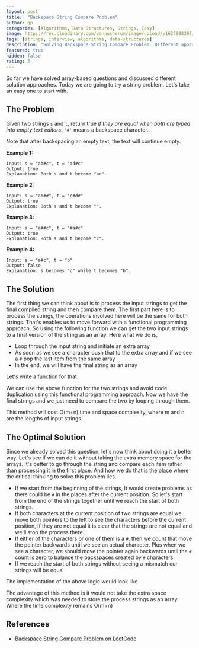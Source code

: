 ```yaml
---
layout: post
title:  "Backspace String Compare Problem"
author: gp
categories: [Algorithms, Data Structures, Strings, Easy]
image: https://res.cloudinary.com/vannucherum/image/upload/v1627998397/vannucherum.com/posts/2021-08-04-backspace-string-compare-problem/backspace-string-compare_poal4w.jpg
tags: [strings, interview, algorithms, data-structures]
description: "Solving Backspace String Compare Problem. Different approaches to solve the problem and their corresponding time and space complexities explained."
featured: true
hidden: false
rating: 3
---
```


So far we have solved array-based questions and discussed different solution approaches. Today we are going to try a string problem. Let's take an easy one to start with.

  

## The Problem

Given two strings `s` and `t`, return true _if they are equal when both are typed into empty text editors_. `'#'` means a backspace character.

Note that after backspacing an empty text, the text will continue empty.

  

**Example 1:**
```
Input: s = "ab#c", t = "ad#c"
Output: true
Explanation: Both s and t become "ac".
```
**Example 2:**
```
Input: s = "ab##", t = "c#d#"
Output: true
Explanation: Both s and t become "".
```
**Example 3:**
```
Input: s = "a##c", t = "#a#c"
Output: true
Explanation: Both s and t become "c".
```
**Example 4:**
```
Input: s = "a#c", t = "b"
Output: false
Explanation: s becomes "c" while t becomes "b".
```
  
## The Solution

The first thing we can think about is to process the input strings to get the final compiled string and then compare them. The first part here is to process the strings, the operations involved here will be the same for both strings. That's enables us to move forward with a functional programming approach. So using the following function we can get the two input strings to a final version of the string as an array. Here what we do is,

-   Loop through the input string and initiate an extra array
-   As soon as we see a character push that to the extra array and if we see a `#` pop the last item from the same array
-   In the end, we will have the final string as an array

Let's write a function for that
<script src="https://gist-it.appspot.com/https://github.com/vishnu-gp/algorithm-ds/blob/master/Excercises/Strings/01_TypedOutStrings/BruteForce.js?slice=6:17"></script>

We can use the above function for the two strings and avoid code duplication using this functional programming approach. Now we have the final strings and we just need to compare the two by looping through them.


<script src="https://gist-it.appspot.com/https://github.com/vishnu-gp/algorithm-ds/blob/master/Excercises/Strings/01_TypedOutStrings/BruteForce.js?slice=25:36"></script>

This method will cost O(m+n) time and space complexity, where m and n are the lengths of input strings.

## The Optimal Solution

Since we already solved this question, let's now think about doing it a better way. Let's see if we can do it without taking the extra memory space for the arrays. It's better to go through the string and compare each item rather than processing it in the first place. And how we do that is the place where the critical thinking to solve this problem lies.

-   If we start from the beginning of the strings, It would create problems as there could be `#` in the places after the current position. So let's start from the end of the strings together until we reach the start of both strings.
-   If both characters at the current position of two strings are equal we move both pointers to the left to see the characters before the current position, If they are not equal it is clear that the strings are not equal and we'll stop the process there.
-   If either of the characters or one of them is a `#`, then we count that move the pointer backwards until we see an actual character. Plus when we see a character, we should move the pointer again backwards until the `#` count is zero to balance the backspaces created by `#` characters.
-   If we reach the start of both strings without seeing a mismatch our strings will be equal

The implementation of the above logic would look like

<script src="https://gist-it.appspot.com/https://github.com/vishnu-gp/algorithm-ds/blob/master/Excercises/Strings/01_TypedOutStrings/OptimalSolution.js?slice=7:41"></script>

The advantage of this method is it would not take the extra space complexity which was needed to store the process strings as an array. Where the time complexity remains O(m+n)

## References

- <a target="_blank" href="https://leetcode.com/problems/backspace-string-compare/">Backspace String Compare Problem on LeetCode</a>
